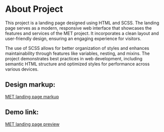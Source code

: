 # About Project
This project is a landing page designed using HTML and SCSS. The landing page serves as a modern, responsive web interface that showcases the features and services of the MET project. It incorporates a clean layout and user-friendly design, ensuring an engaging experience for visitors.

The use of SCSS allows for better organization of styles and enhances maintainability through features like variables, nesting, and mixins. The project demonstrates best practices in web development, including semantic HTML structure and optimized styles for performance across various devices.


## Design markup:
[MET landing page markup](https://www.figma.com/design/lSR1m42L9YwzQwzzxKwHpw/THE-MET?node-id=8590-29&node-type=canvas)

## Demo link:
[MET landing page preview](https://nikaragu.github.io/met-landing-page/)
